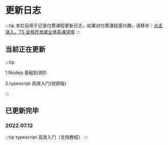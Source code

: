 # 更新日志

:::tip
本栏目用于记录付费课程更新日志，如果对付费课程感兴趣，请移步：[点击进入，TS 全栈开发就业体系课详情](/course/system/ts/)
:::

## 当前正在更新

:::tip

1.Nodejs 基础到进阶

2.typescript 高效入门(视频版)

:::

## 已更新完毕

### 2022.07.12

:::tip
typescript 高效入门（文档教程）
:::
